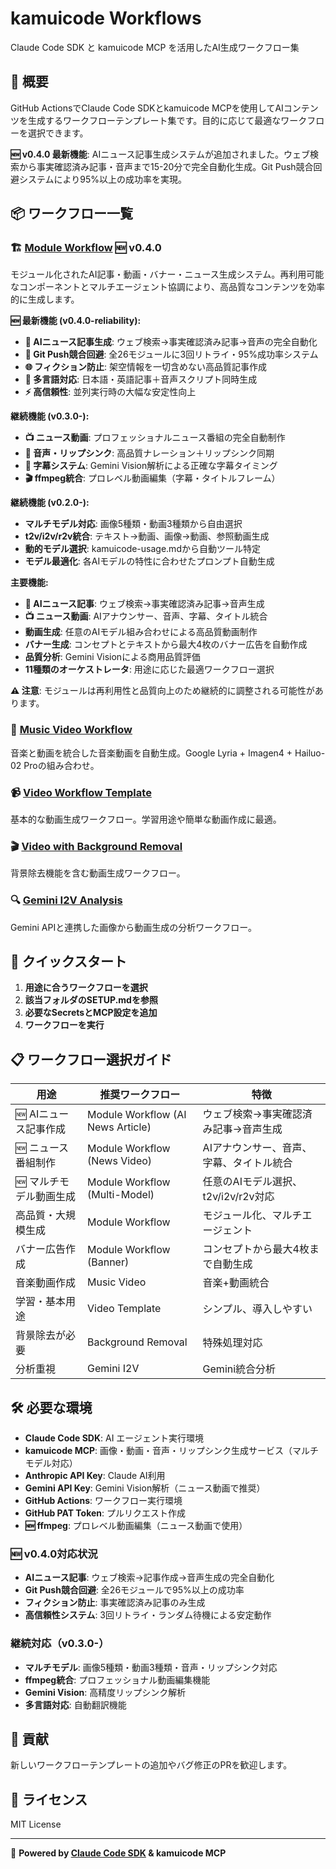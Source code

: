 # kamuicode Workflows

Claude Code SDK と kamuicode MCP を活用したAI生成ワークフロー集

## 🌟 概要

GitHub ActionsでClaude Code SDKとkamuicode MCPを使用してAIコンテンツを生成するワークフローテンプレート集です。目的に応じて最適なワークフローを選択できます。

**🆕 v0.4.0 最新機能**: AIニュース記事生成システムが追加されました。ウェブ検索から事実確認済み記事・音声まで15-20分で完全自動化生成。Git Push競合回避システムにより95%以上の成功率を実現。

## 📦 ワークフロー一覧

### 🏗️ [Module Workflow](./module-workflow/) 🆕 v0.4.0
モジュール化されたAI記事・動画・バナー・ニュース生成システム。再利用可能なコンポーネントとマルチエージェント協調により、高品質なコンテンツを効率的に生成します。

**🆕 最新機能 (v0.4.0-reliability):**
- **📰 AIニュース記事生成**: ウェブ検索→事実確認済み記事→音声の完全自動化
- **🔧 Git Push競合回避**: 全26モジュールに3回リトライ・95%成功率システム
- **🌐 フィクション防止**: 架空情報を一切含めない高品質記事作成
- **📝 多言語対応**: 日本語・英語記事＋音声スクリプト同時生成
- **⚡ 高信頼性**: 並列実行時の大幅な安定性向上

**継続機能 (v0.3.0-):**
- **📺 ニュース動画**: プロフェッショナルニュース番組の完全自動制作
- **🎵 音声・リップシンク**: 高品質ナレーション＋リップシンク同期
- **📝 字幕システム**: Gemini Vision解析による正確な字幕タイミング
- **🎬 ffmpeg統合**: プロレベル動画編集（字幕・タイトルフレーム）

**継続機能 (v0.2.0-):**
- **マルチモデル対応**: 画像5種類・動画3種類から自由選択
- **t2v/i2v/r2v統合**: テキスト→動画、画像→動画、参照動画生成
- **動的モデル選択**: kamuicode-usage.mdから自動ツール特定
- **モデル最適化**: 各AIモデルの特性に合わせたプロンプト自動生成

**主要機能:**
- **📰 AIニュース記事**: ウェブ検索→事実確認済み記事→音声生成
- **📺 ニュース動画**: AIアナウンサー、音声、字幕、タイトル統合
- **動画生成**: 任意のAIモデル組み合わせによる高品質動画制作
- **バナー生成**: コンセプトとテキストから最大4枚のバナー広告を自動作成
- **品質分析**: Gemini Visionによる商用品質評価
- **11種類のオーケストレータ**: 用途に応じた最適ワークフロー選択

**⚠️ 注意**: モジュールは再利用性と品質向上のため継続的に調整される可能性があります。

### 🎵 [Music Video Workflow](./music-video-workflow/)
音楽と動画を統合した音楽動画を自動生成。Google Lyria + Imagen4 + Hailuo-02 Proの組み合わせ。

### 📹 [Video Workflow Template](./video-workflow-template/)
基本的な動画生成ワークフロー。学習用途や簡単な動画作成に最適。

### 🎬 [Video with Background Removal](./video-background-removal-workflow/)
背景除去機能を含む動画生成ワークフロー。

### 🔍 [Gemini I2V Analysis](./gemini-i2v-workflow/)
Gemini APIと連携した画像から動画生成の分析ワークフロー。

## 🚀 クイックスタート

1. **用途に合うワークフローを選択**
2. **該当フォルダのSETUP.mdを参照**
3. **必要なSecretsとMCP設定を追加**
4. **ワークフローを実行**

## 📋 ワークフロー選択ガイド

| 用途 | 推奨ワークフロー | 特徴 |
|------|------------------|------|
| 🆕 AIニュース記事作成 | Module Workflow (AI News Article) | ウェブ検索→事実確認済み記事→音声生成 |
| 🆕 ニュース番組制作 | Module Workflow (News Video) | AIアナウンサー、音声、字幕、タイトル統合 |
| 🆕 マルチモデル動画生成 | Module Workflow (Multi-Model) | 任意のAIモデル選択、t2v/i2v/r2v対応 |
| 高品質・大規模生成 | Module Workflow | モジュール化、マルチエージェント |
| バナー広告作成 | Module Workflow (Banner) | コンセプトから最大4枚まで自動生成 |
| 音楽動画作成 | Music Video | 音楽+動画統合 |
| 学習・基本用途 | Video Template | シンプル、導入しやすい |
| 背景除去が必要 | Background Removal | 特殊処理対応 |
| 分析重視 | Gemini I2V | Gemini統合分析 |

## 🛠️ 必要な環境

- **Claude Code SDK**: AI エージェント実行環境
- **kamuicode MCP**: 画像・動画・音声・リップシンク生成サービス（マルチモデル対応）
- **Anthropic API Key**: Claude AI利用
- **Gemini API Key**: Gemini Vision解析（ニュース動画で推奨）
- **GitHub Actions**: ワークフロー実行環境
- **GitHub PAT Token**: プルリクエスト作成
- **🆕 ffmpeg**: プロレベル動画編集（ニュース動画で使用）

### 🆕 v0.4.0対応状況
- **AIニュース記事**: ウェブ検索→記事作成→音声生成の完全自動化
- **Git Push競合回避**: 全26モジュールで95%以上の成功率
- **フィクション防止**: 事実確認済み記事のみ生成
- **高信頼性システム**: 3回リトライ・ランダム待機による安定動作

### 継続対応（v0.3.0-）
- **マルチモデル**: 画像5種類・動画3種類・音声・リップシンク対応
- **ffmpeg統合**: プロフェッショナル動画編集機能
- **Gemini Vision**: 高精度リップシンク解析
- **多言語対応**: 自動翻訳機能

## 🤝 貢献

新しいワークフローテンプレートの追加やバグ修正のPRを歓迎します。

## 📄 ライセンス

MIT License

---

🤖 **Powered by [Claude Code SDK](https://docs.anthropic.com/en/docs/claude-code) & kamuicode MCP**